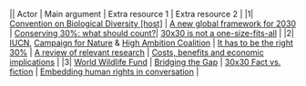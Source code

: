 || Actor | Main argument | Extra resource 1 |  Extra resource 2 |
|1| [Convention on Biological Diversity [host]](https://www.cbd.int/intro/) | [A new global framework for 2030](https://www.cbd.int/article/draft-1-global-biodiversity-framework) |  [Conserving 30%: what should count?](https://naturebeyond2020.com/wp-content/uploads/2021/09/Conserving-at-least-30-of-the-planet-by-2030-What-should-count-2.pdf)| [30x30 is not a one-size-fits-all](https://www.oneearth.org/30-x-30-biodiversity-target/) |
|2| [IUCN](https://www.iucn.org/about-iucn), [Campaign for Nature](https://www.campaignfornature.org/) & [High Ambition Coalition](https://www.hacfornatureandpeople.org/home) | [It has to be the right 30%](https://www.iucn.org/crossroads-blog/202108/we-need-protect-and-conserve-30-planet-it-has-be-right-30) | [A review of relevant research](https://www.campaignfornature.org/sbstta-a-review-of-relevant-research) | [Costs, benefits and economic implications](https://static1.squarespace.com/static/5c77fa240b77bd5a7ff401e5/t/5f05c366f5edb16b875b3964/1594213260537/Waldron+Report-Highlights.pdf) |
|3| [World Wildlife Fund](https://wwf.panda.org/wwf_news/?329190/Forests-food-and-land-can-deliver-30-of-solutions-needed-to-tackle-climate-crisis-by-2030) | [Bridging the Gap](https://f.hubspotusercontent20.net/hubfs/4783129/Bridging%20the%20Gap%20-%20WWF%20Report.pdf?__hstc=130722960.e23a0705b07263368ac4877c990a226e.1657119758595.1658762764127.1658824029410.6&__hssc=130722960.4.1658824029410&__hsfp=3603305457&hsCtaTracking=f0d48044-c11b-4ed2-9be9-65b0981f434e%7C92246b03-cd87-4aee-a07f-b27411ca9c95) | [30x30 Fact vs. fiction](https://medium.com/westwise/30x30-fact-vs-fiction-pulling-back-the-curtain-on-misinformation-d03e0a26676c) | [Embedding human rights in conversation](https://wwf.panda.org/wwf_news/wwf_independent_review_/) |

<!--
|4| [BirdLife Intl](https://www.birdlife.org/europe-and-central-asia/news/press-release-bad-CAP-Deal-kill-nature_25June2021), [EEB](https://eeb.org/major-new-eu-farm-policy-will-worsen-environmental-crises) & [Greenpeace](https://www.greenpeace.org/eu-unit/issues/nature-food/45751/fake-green-deal-reached-on-eu-farm-plan/) | [Does the new CAP measure up?](https://www.greenpeace.org/static/planet4-eu-unit-stateless/2021/06/874e7b56-2021-06-29-cap-10-tests-green-deal-compatible-farm-policy.pdf) | [Biodiversity offsets in theory and practice](https://www.cambridge.org/core/journals/oryx/article/biodiversity-offsets-in-theory-and-practice/EDBF70717C273662B6D8EE0876370095) | []() |
|5| [Comité Champagne](https://www.champagne.fr/en/sustainable-development/champagne-sustainable-development) & [Ruinart](https://www.ruinart.com/en-us/sustainability-commitments/biodiversity) | [Sustainable wine certification](https://discoversustainablewine.com/france/) | [Nurturing biodiversity](https://www.ruinart.com/sites/ruinart/files/2021-03/PR_REFORESTACTION_MARCH2021_RUINART_0.pdf) |
|6| [FNAB (organic farmers' union)](https://www.fnab.org/espace-presse/retrouvez-ici-tous-nos-communiques/1115-cp-la-fnab-demande-la-reouverture-des-arbitrages-sur-l-eco-regime) | [HVE label: no benefit](https://www.wine-business-international.com/wine/news/french-biodiversity-office-leaks-damaging-report) and [greenwashing?](https://etvpass.com/high-environmental-value-label-greenwashing-of-intensive-agriculture-news/) | [Truly sustainable Champagne?](https://sustainablewine.co.uk/how-far-away-is-truly-sustainable-champagne)|
|7| [Confédération paysanne](https://www.confederationpaysanne.fr/sites/1/qui/documents/PLAQUETTE%20CONF-BD.pdf) & [Via Campesina](https://viacampesina.org/en/international-peasants-voice/) | [Le label HVE, outil de greenwashing](https://www.confederationpaysanne.fr/sites/1/articles/documents/HVE-Outil_Greenwahing_pas_TransitionAgricole.pdf) | [Biodiversity and genetic resources](https://viacampesina.org/en/biodiversity-and-genetic-resources12) |
|8| [FIBL](https://www.fibl.org/en/about-us) & [Pesticides Action Network](https://www.pan-europe.info/issues/pesticides-and-loss-biodiversity) | [Organic agriculture promotes biodiversity](https://orgprints.org/id/eprint/20247/1/1548-biodiversity.pdf) | [Differences between organic and conventional no-till](https://newsociety.com/blogs/news/important-differences-between-organic-vs-conventional-no-till?sitedomain=row&_ga=2.131656970.486024350.1629875043-882265648.1629875043)|
|9| Scientists from [agricultural research institutes](https://www.inrae.fr/en/biodiversity) | [The impact of agricultural practices on biodiversity](https://www.gwct.org.uk/media/841551/The-impact-of-agricultural-practices-on-biodiversity.pdf)| [Biodiversity in organic fields and at farm-level](https://hal.inrae.fr/hal-02639230/document) |
|10| [Agriculture & Environnement](https://www.agriculture-environnement.fr/qui-sommes-nous) | [Retour d'une invasive toxique sans herbicide](https://www.agriculture-environnement.fr/2012/04/05/du-datura-dans-des-haricots-verts) | [Un poison de l'agriculture bio ?](https://www.francetvinfo.fr/sante/alimentation/le-datura-une-plante-invasive-hallucinogene-est-il-le-poison-de-l-agriculture-bio_3618879.html)|
|11| [European Conservation Agriculture Federation](https://ecaf.org/) | [Making sustainable agriculture real](https://ecaf.org/wp-content/uploads/2021/02/4-CA-and-CAP-2020.pdf) | [No-till farming and chemicals](https://www.researchgate.net/publication/263565951_No-till_Farming_and_the_Environment_Do_No-Till_Systems_Require_More_Chemicals) ||-->
